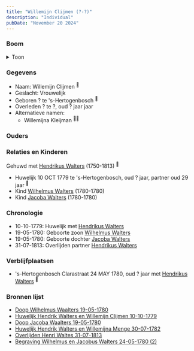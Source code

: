 ```yaml
---
title: "Willemijn Clijmen (?-?)"
description: "Individual"
pubDate: "November 20 2024"
---
```


### Boom
<details><summary>Toon</summary>

![test](https://www.plantuml.com/plantuml/svg/fPDlIoCn4CRVvrCCzeMl5hAkTMqfrMjfyKHHK16HesGtSzsu-LCoAL9AlxknNNiz5Azmxv999izldfcSKn0-p8rcL2ix4ruOA4HPJxsRMpbqsda8NbYAHsW3gvH4A9KlDMxMQ6PX0GPDWPus8GheqON53DdEgwKMHB1a031mNgA_hrHPMoJgzOnGjj-7ZAqOEuJRjHGnjaavU5HQer4l5ePQlHYq1o08VdAUdgImJMwD1wDib4M5vM-5MgwWror4iPWKBWIDtJwSmI4b5-Y3cw8j79NLpbMgvrfFX9MJqZkYmaMoTSxPErH3Se5MUbNF2Hw5ZbNIbYJh0BH6sRWz7dn3S9J3tUWMqhpDuxl_5CzIk7ouWlGqpJwZhpwWUjrNb5BPQSn8ETmCxwD0tbcZZJddxMDeQJMjmWArTgyHRxNZR8NQV57FoLxrf1su_l4KvKxtgkVeUFVwbk9IbAuGdn1o3diqzJyHcYbAaiOgrZJpJw2nC6bi-NkVSzQubJp7sPTeVsqFs7cSblYptW00)
</details>

### Gegevens
- Naam: Willemijn Clijmen <sup><a href="../s00269/" style="text-decoration:none" title="Huwelijk Hendrik Walters en Willemijn Clijmen 10-10-1779">:link:</a></sup>
- Geslacht: Vrouwelijk
- Geboren ? te 's-Hertogenbosch <sup><a href="../s00269/" style="text-decoration:none" title="Huwelijk Hendrik Walters en Willemijn Clijmen 10-10-1779">:link:</a></sup>
- Overleden ? te ?, oud ? jaar jaar 
- Alternatieve namen:
  - Willemijna Kleijman <sup><a href="../s00287/" style="text-decoration:none" title="Doop Wilhelmus Waalters 19-05-1780">:link:</a><a href="../s00288/" style="text-decoration:none" title="Doop Jacoba Waalters 19-05-1780">:link:</a></sup>

### Ouders

### Relaties en Kinderen

Gehuwd met [Hendrikus Walters](../i00139/) (1750-1813) <sup><a href="../s00269/" style="text-decoration:none" title="Huwelijk Hendrik Walters en Willemijn Clijmen 10-10-1779">:link:</a></sup>
- Huwelijk 10 OCT 1779 te 's-Hertogenbosch, oud ? jaar, partner oud 29 jaar <sup><a href="../s00269/" style="text-decoration:none" title="Huwelijk Hendrik Walters en Willemijn Clijmen 10-10-1779">:link:</a></sup>
- Kind [Wilhelmus Walters](../i00169/) (1780-1780)
- Kind [Jacoba Walters](../i00170/) (1780-1780)

### Chronologie
- 10-10-1779: Huwelijk met [Hendrikus Walters](../i00139/)
- 19-05-1780: Geboorte zoon [Wilhelmus Walters](../i00169/)
- 19-05-1780: Geboorte dochter [Jacoba Walters](../i00170/)
- 31-07-1813: Overlijden partner [Hendrikus Walters](../i00139/)

### Verblijfplaatsen
- 's-Hertogenbosch Clarastraat 24 MAY 1780, oud ? jaar met [Hendrikus Walters](../i00139/) <sup><a href="../s00290/" style="text-decoration:none" title="Begraving Wilhelmus en Jacobus Walters 24-05-1780 (2)">:link:</a></sup>

### Bronnen lijst
- [Doop Wilhelmus Waalters 19-05-1780](../s00287/)
- [Huwelijk Hendrik Walters en Willemijn Clijmen 10-10-1779](../s00269/)
- [Doop Jacoba Waalters 19-05-1780](../s00288/)
- [Huwelijk Hendrik Walters en Willemijna Menge 30-07-1782](../s00271/)
- [Overlijden Henri Waltes 31-07-1813](../s00295/)
- [Begraving Wilhelmus en Jacobus Walters 24-05-1780 (2)](../s00290/)